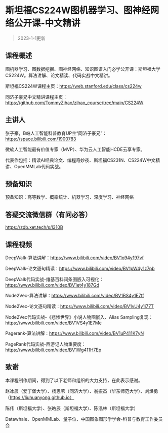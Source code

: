 # 斯坦福CS224W图机器学习、图神经网络公开课-中文精讲

> 2023-1-1更新

## 课程概述

图机器学习、图数据挖掘、图神经网络、知识图谱入门必学公开课：斯坦福大学CS224W。算法讲解、论文精读、代码实战中文精讲。

斯坦福CS224W课程主页：https://web.stanford.edu/class/cs224w

同济子豪兄中文精讲课程主页：https://github.com/TommyZihao/zihao_course/tree/main/CS224W

## 主讲人

张子豪，B站人工智能科普教育UP主“同济子豪兄”：https://space.bilibili.com/1900783

微软人工智能最有价值专家（MVP）、华为云人工智能HCDE云享专家。

代表作包括：精读AI经典论文、编程奇妙夜、斯坦福CS231N、CS224W中文精讲、OpenMMLab代码实战。

## 预备知识

预备知识：高等数学、概率统计、机器学习、深度学习、神经网络

## 答疑交流微信群（有问必答）

https://zdb.xet.tech/s/l310B

## 课程视频

DeepWalk-算法讲解：https://www.bilibili.com/video/BV1o94y197vf

DeepWalk-论文逐句精读：https://www.bilibili.com/video/BV1pW4y1z7pb

DeepWalk代码实战-维基百科词条图嵌入可视化：https://www.bilibili.com/video/BV1et4y187Gd

Node2Vec-算法讲解：https://www.bilibili.com/video/BV1BS4y1E7tf

Node2Vec-论文逐句精读：https://www.bilibili.com/video/BV1vU4y1i77T

Node2Vec代码实战-《悲惨世界》小说人物图嵌入、Alias Sampling复现：https://www.bilibili.com/video/BV1VS4y1E7Me

Pagerank-算法讲解：https://www.bilibili.com/video/BV1uP411K7yN

PageRank代码实战-西游记人物重要度：https://www.bilibili.com/video/BV1Wg411H7Ep

## 致谢

本课程制作期间，得到了以下老师和组织的大力支持，在此表示感谢。

赵冰辰（爱丁堡大学）、杨思苇（同济大学）、翁振杰（华东师范大学）、刘焕勇（https://liuhuanyong.github.io）

陈伟（斯坦福大学）、张皓辰（斯坦福大学）、陈泓林（斯坦福大学）

Datawhale、OpenMMLab、量子位、中国图象图形学学会-科普与教育工作委员会



